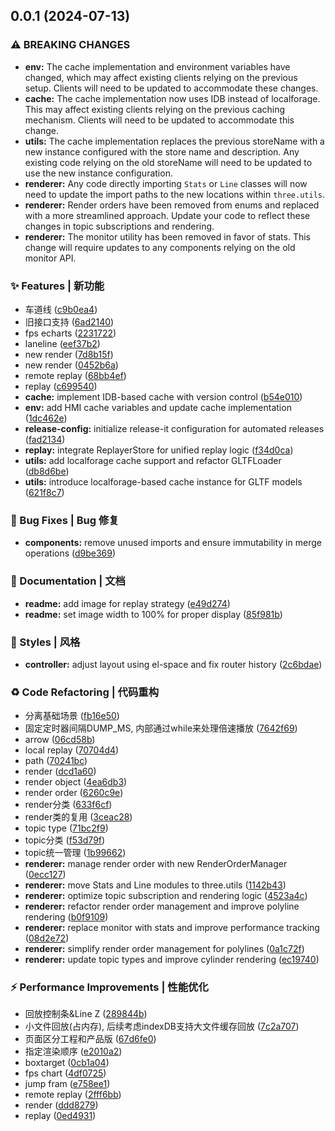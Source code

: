 

## 0.0.1 (2024-07-13)


### ⚠ BREAKING CHANGES

* **env:** The cache implementation and environment variables have
changed, which may affect existing clients relying on the previous setup.
Clients will need to be updated to accommodate these changes.
* **cache:** The cache implementation now uses IDB instead of localforage.
This may affect existing clients relying on the previous caching mechanism.
Clients will need to be updated to accommodate this change.
* **utils:** The cache implementation replaces the previous storeName
with a new instance configured with the store name and description. Any
existing code relying on the old storeName will need to be updated to use
the new instance configuration.
* **renderer:** Any code directly importing `Stats` or `Line` classes will now
need to update the import paths to the new locations within `three.utils`.
* **renderer:** Render orders have been removed from enums and
replaced with a more streamlined approach. Update your code to
reflect these changes in topic subscriptions and rendering.
* **renderer:** The monitor utility has been removed in favor of stats. This
change will require updates to any components relying on the old monitor API.

### ✨ Features | 新功能

*  车道线 ([c9b0ea4](https://github.com/wangchao0724/3D/commit/c9b0ea45e6fb0b999ad475981a344de8d5887fc8))
*  旧接口支持 ([6ad2140](https://github.com/wangchao0724/3D/commit/6ad214046029acdcfe5f9516d1d414c5d696a27d))
*  fps echarts ([2231722](https://github.com/wangchao0724/3D/commit/22317229a875bd270658536389941e8634839f81))
*  laneline ([eef37b2](https://github.com/wangchao0724/3D/commit/eef37b2a1e7bdf7ac1deaa05a7656c5406d5d659))
*  new render ([7d8b15f](https://github.com/wangchao0724/3D/commit/7d8b15f5194841fa8b2e1106b422efe7892e8760))
*  new render ([0452b6a](https://github.com/wangchao0724/3D/commit/0452b6ace98c227066b74b7a973dbdfa5021ca2c))
*  remote replay ([68bb4ef](https://github.com/wangchao0724/3D/commit/68bb4ef0682ba1e1376bee417782fbf24c12f33e))
*  replay ([c699540](https://github.com/wangchao0724/3D/commit/c6995407da30cca6baea25e90965b132274a6140))
* **cache:** implement IDB-based cache with version control ([b54e010](https://github.com/wangchao0724/3D/commit/b54e01029c40a9ab7beda0df6fea5a1cfa589ff3))
* **env:** add HMI cache variables and update cache implementation ([1dc462e](https://github.com/wangchao0724/3D/commit/1dc462e55181d3c70b8626b7c4c2464ec6c8d2a6))
* **release-config:** initialize release-it configuration for automated releases ([fad2134](https://github.com/wangchao0724/3D/commit/fad2134aadaa4a478ad8ba850b89b1b06a98fb4e))
* **replay:** integrate ReplayerStore for unified replay logic ([f34d0ca](https://github.com/wangchao0724/3D/commit/f34d0ca570de1db1a11aab2c94dc21f1e650c3ef))
* **utils:** add localforage cache support and refactor GLTFLoader ([db8d6be](https://github.com/wangchao0724/3D/commit/db8d6bee8b3541a2d5c30bc744d2df417904a3be))
* **utils:** introduce localforage-based cache instance for GLTF models ([621f8c7](https://github.com/wangchao0724/3D/commit/621f8c76c3cc0eb51aaf0c0c23602aeb9bc01a77))


### 🐛 Bug Fixes | Bug 修复

* **components:** remove unused imports and ensure immutability in merge operations ([d9be369](https://github.com/wangchao0724/3D/commit/d9be3691578f0bbfbf5cf0ba2469d3d0776be4db))


### 📝 Documentation | 文档

* **readme:** add image for replay strategy ([e49d274](https://github.com/wangchao0724/3D/commit/e49d274cf6f8f945734ce7e0db8eccd385b764d1))
* **readme:** set image width to 100% for proper display ([85f981b](https://github.com/wangchao0724/3D/commit/85f981b2751bddef75115d0368f7df6d8e1ae4c4))


### 💄 Styles | 风格

* **controller:** adjust layout using el-space and fix router history ([2c6bdae](https://github.com/wangchao0724/3D/commit/2c6bdae068d3175ed06bef2f4674e982f7dab4f2))


### ♻️ Code Refactoring | 代码重构

*  分离基础场景 ([fb16e50](https://github.com/wangchao0724/3D/commit/fb16e501517dbdea8eef1f5ed3e9034c0c7f68d7))
*  固定定时器间隔DUMP_MS, 内部通过while来处理倍速播放 ([7642f69](https://github.com/wangchao0724/3D/commit/7642f694fa0073b7b784fb84f65b7fcae794d69d))
*  arrow ([06cd58b](https://github.com/wangchao0724/3D/commit/06cd58b5217dc6fb4e1d13d61583e29ab97ef8d8))
*  local replay ([70704d4](https://github.com/wangchao0724/3D/commit/70704d4066709bb82efe818e5dbf748594c42f05))
*  path ([70241bc](https://github.com/wangchao0724/3D/commit/70241bcdbe545d487d18676dd499cb25579e42cb))
*  render ([dcd1a60](https://github.com/wangchao0724/3D/commit/dcd1a601e65b8b9aa61df64d6be1b38e80eaf6c4))
*  render object ([4ea6db3](https://github.com/wangchao0724/3D/commit/4ea6db3e9d4041b3abb387a3f370370e78a3fc62))
*  render order ([6260c9e](https://github.com/wangchao0724/3D/commit/6260c9e0f38012e09d4473670deb32bb8dc0b8d4))
*  render分类 ([633f6cf](https://github.com/wangchao0724/3D/commit/633f6cfc66fd36619bc4eb89b303ea8a5955b71d))
*  render类的复用 ([3ceac28](https://github.com/wangchao0724/3D/commit/3ceac2867771127a33a0eaa5d366ab8d28e45e4b))
*  topic type ([71bc2f9](https://github.com/wangchao0724/3D/commit/71bc2f9cf264434e722e3df609a5750cfb0de9f6))
*  topic分类 ([f53d79f](https://github.com/wangchao0724/3D/commit/f53d79f9707c39b46b9fb5e127097766d43dafb7))
*  topic统一管理 ([1b99662](https://github.com/wangchao0724/3D/commit/1b99662facc6c0969f81dac5c0da92f0f4c3eaf3))
* **renderer:** manage render order with new RenderOrderManager ([0ecc127](https://github.com/wangchao0724/3D/commit/0ecc1275866a135b7df7506dc9e447057ea3fce8))
* **renderer:** move Stats and Line modules to three.utils ([1142b43](https://github.com/wangchao0724/3D/commit/1142b43430d7ba0f1e6933b30760a39e1f7a3ec8))
* **renderer:** optimize topic subscription and rendering logic ([4523a4c](https://github.com/wangchao0724/3D/commit/4523a4c9c56c9a4fa4acee34f3e5479374bb90c2))
* **renderer:** refactor render order management and improve polyline rendering ([b0f9109](https://github.com/wangchao0724/3D/commit/b0f910941a78a906ff27334afbb9fa79a3404f88))
* **renderer:** replace monitor with stats and improve performance tracking ([08d2e72](https://github.com/wangchao0724/3D/commit/08d2e7267debd23fa050dc109104a6e4d42e58dd))
* **renderer:** simplify render order management for polylines ([0a1c72f](https://github.com/wangchao0724/3D/commit/0a1c72f356ba026d664e6d95d0ba36cde9f8c998))
* **renderer:** update topic types and improve cylinder rendering ([ec19740](https://github.com/wangchao0724/3D/commit/ec197407559b477432d18d504bdbbf72893da17f))


### ⚡ Performance Improvements | 性能优化

*  回放控制条&Line Z ([289844b](https://github.com/wangchao0724/3D/commit/289844b0783c68ec6c60e9d380a148e9331be5b1))
*  小文件回放(占内存), 后续考虑indexDB支持大文件缓存回放 ([7c2a707](https://github.com/wangchao0724/3D/commit/7c2a707073e8c6a5f623e41c0c6c75546b76fc76))
*  页面区分工程和产品版 ([67d6fe0](https://github.com/wangchao0724/3D/commit/67d6fe0fedb82790a265393ce4b331aec4a67246))
*  指定渲染顺序 ([e2010a2](https://github.com/wangchao0724/3D/commit/e2010a263758b5da466d52f0a99fc36c69cd9bc1))
*  boxtarget ([0cb1a04](https://github.com/wangchao0724/3D/commit/0cb1a048c3d6532e22305131b772b0d97702ad1a))
*  fps chart ([4df0725](https://github.com/wangchao0724/3D/commit/4df07253d9c21934a3c8ed76b678974ac7d6f1ad))
*  jump fram ([e758ee1](https://github.com/wangchao0724/3D/commit/e758ee13f40675f59147b77ca91e96b7af236d74))
*  remote replay ([2fff6bb](https://github.com/wangchao0724/3D/commit/2fff6bb94bbae3c0260123fae523805acf6f7a94))
*  render ([ddd8279](https://github.com/wangchao0724/3D/commit/ddd827916f9fd6a09327f0e482f060656b0c59a9))
*  replay ([0ed4931](https://github.com/wangchao0724/3D/commit/0ed4931deda377384ff6ef39ce3f0ab92797210d))
